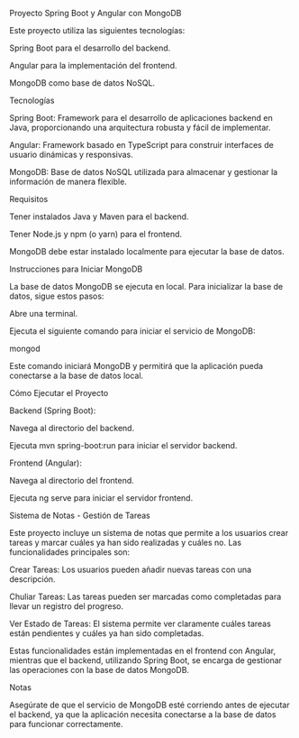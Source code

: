 Proyecto Spring Boot y Angular con MongoDB

Este proyecto utiliza las siguientes tecnologías:

Spring Boot para el desarrollo del backend.

Angular para la implementación del frontend.

MongoDB como base de datos NoSQL.

Tecnologías

Spring Boot: Framework para el desarrollo de aplicaciones backend en Java, proporcionando una arquitectura robusta y fácil de implementar.

Angular: Framework basado en TypeScript para construir interfaces de usuario dinámicas y responsivas.

MongoDB: Base de datos NoSQL utilizada para almacenar y gestionar la información de manera flexible.

Requisitos

Tener instalados Java y Maven para el backend.

Tener Node.js y npm (o yarn) para el frontend.

MongoDB debe estar instalado localmente para ejecutar la base de datos.

Instrucciones para Iniciar MongoDB

La base de datos MongoDB se ejecuta en local. Para inicializar la base de datos, sigue estos pasos:

Abre una terminal.

Ejecuta el siguiente comando para iniciar el servicio de MongoDB:

mongod

Este comando iniciará MongoDB y permitirá que la aplicación pueda conectarse a la base de datos local.

Cómo Ejecutar el Proyecto

Backend (Spring Boot):

Navega al directorio del backend.

Ejecuta mvn spring-boot:run para iniciar el servidor backend.

Frontend (Angular):

Navega al directorio del frontend.

Ejecuta ng serve para iniciar el servidor frontend.

Sistema de Notas - Gestión de Tareas

Este proyecto incluye un sistema de notas que permite a los usuarios crear tareas y marcar cuáles ya han sido realizadas y cuáles no. Las funcionalidades principales son:

Crear Tareas: Los usuarios pueden añadir nuevas tareas con una descripción.

Chuliar Tareas: Las tareas pueden ser marcadas como completadas para llevar un registro del progreso.

Ver Estado de Tareas: El sistema permite ver claramente cuáles tareas están pendientes y cuáles ya han sido completadas.

Estas funcionalidades están implementadas en el frontend con Angular, mientras que el backend, utilizando Spring Boot, se encarga de gestionar las operaciones con la base de datos MongoDB.

Notas

Asegúrate de que el servicio de MongoDB esté corriendo antes de ejecutar el backend, ya que la aplicación necesita conectarse a la base de datos para funcionar correctamente.